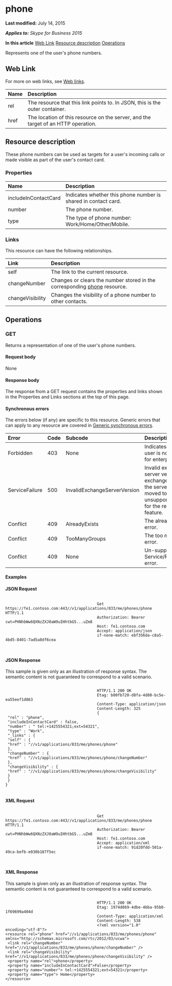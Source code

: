 
# phone 

 **Last modified:** July 14, 2015

 _**Applies to:** Skype for Business 2015_

 **In this article**
 [Web Link](#sectionSection0)
 [Resource description](#sectionSection1)
 [Operations](#sectionSection2)


Represents one of the user's phone numbers. 

## Web Link
<a name="sectionSection0"> </a>

For more on web links, see [Web links](WebLinks.md).



|**Name**|**Description**|
|:-----|:-----|
|rel|The resource that this link points to. In JSON, this is the outer container.|
|href|The location of this resource on the server, and the target of an HTTP operation.|

## Resource description
<a name="sectionSection1"> </a>

These phone numbers can be used as targets for a user's incoming calls or made visible as part of the user's contact card. 


### Properties





|**Name**|**Description**|
|:-----|:-----|
|includeInContactCard|Indicates whether this phone number is shared in contact card.|
|number|The phone number.|
|type|The type of phone number: Work/Home/Other/Mobile.|

### Links

This resource can have the following relationships.



|**Link**|**Description**|
|:-----|:-----|
|self|The link to the current resource.|
|changeNumber|Changes or clears the number stored in the corresponding [phone](phone_ref.md) resource.|
|changeVisibility|Changes the visibility of a phone number to other contacts.|

## Operations
<a name="sectionSection2"> </a>




### GET

Returns a representation of one of the user's phone numbers.


#### Request body

None


#### Response body

The response from a GET request contains the properties and links shown in the Properties and Links sections at the top of this page.


#### Synchronous errors

The errors below (if any) are specific to this resource. Generic errors that can apply to any resource are covered in [Generic synchronous errors](GenericSynchronousErrors.md).



|**Error**|**Code**|**Subcode**|**Description**|
|:-----|:-----|:-----|:-----|
|Forbidden|403|None|Indicates that the user is not enabled for enterprise voice.|
|ServiceFailure|500|InvalidExchangeServerVersion|Invalid exchange server version.The exchange mailbox of the server might have moved to an unsupported version for the required feature.|
|Conflict|409|AlreadyExists|The already exists error.|
|Conflict|409|TooManyGroups|The too many groups error.|
|Conflict|409|None|Un-supported Service/Resource/API error.|

#### Examples




#### JSON Request


```

										Get https://fe1.contoso.com:443//v1/applications/833/me/phones/phone HTTP/1.1
										Authorization: Bearer cwt=PHNhbWw6QXNzZXJ0aW9uIHhtbG5...uZm8
										Host: fe1.contoso.com
										Accept: application/json
										if-none-match: ebf356da-c8a5-4bd5-8401-7ad5a8df6cea
										
									
```


#### JSON Response

This sample is given only as an illustration of response syntax. The semantic content is not guaranteed to correspond to a valid scenario.


```

										HTTP/1.1 200 OK
										Etag: b00fb720-d8fa-4d80-bc5e-ea55eef1d863
										Content-Type: application/json
										Content-Length: 325
										{
 "rel" : "phone",
 "includeInContactCard" : false,
 "number" : " tel:+1425554321;ext=54321",
 "type" : "Work",
 "_links" : {
 "self" : {
 "href" : "//v1/applications/833/me/phones/phone"
 },
 "changeNumber" : {
 "href" : "//v1/applications/833/me/phones/phone/changeNumber"
 },
 "changeVisibility" : {
 "href" : "//v1/applications/833/me/phones/phone/changeVisibility"
 }
 }
}
									
```


#### XML Request


```

										Get https://fe1.contoso.com:443//v1/applications/833/me/phones/phone HTTP/1.1
										Authorization: Bearer cwt=PHNhbWw6QXNzZXJ0aW9uIHhtbG5...uZm8
										Host: fe1.contoso.com
										Accept: application/xml
										if-none-match: 91d20fdd-501a-49ca-befb-e030b187f5ec
										
									
```


#### XML Response

This sample is given only as an illustration of response syntax. The semantic content is not guaranteed to correspond to a valid scenario.


```

										HTTP/1.1 200 OK
										Etag: 1974d869-4dbe-4bba-95b0-1f69699a404d
										Content-Type: application/xml
										Content-Length: 538
										<?xml version="1.0" encoding="utf-8"?>
<resource rel="phone" href="//v1/applications/833/me/phones/phone" xmlns="http://schemas.microsoft.com/rtc/2012/03/ucwa">
 <link rel="changeNumber" href="//v1/applications/833/me/phones/phone/changeNumber" />
 <link rel="changeVisibility" href="//v1/applications/833/me/phones/phone/changeVisibility" />
 <property name="rel">phone</property>
 <property name="includeInContactCard">False</property>
 <property name="number"> tel:+1425554321;ext=54321</property>
 <property name="type"> Home</property>
</resource>
									
```

